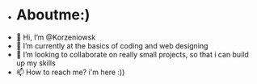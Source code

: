 - # Aboutme:)
- 👋 Hi, I’m @Korzeniowsk
- 🌱 I’m currently at the basics of coding and web designing
- 💞️ I’m looking to collaborate on really small projects, so that i can build up my skills
- 📫 How to reach me? i'm here :))

<!---
Korzeniowsk/Korzeniowsk is a ✨ special ✨ repository because its `README.md` (this file) appears on your GitHub profile.
You can click the Preview link to take a look at your changes.
--->
